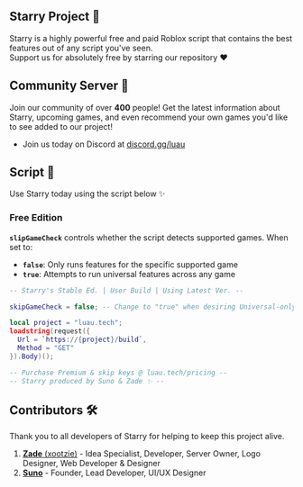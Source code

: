 ## Starry Project 🌟
Starry is a highly powerful free and paid Roblox script that contains the best features out of any script you've seen.
<br>Support us for absolutely free by starring our repository ❤️

## Community Server 💫
Join our community of over **400** people! Get the latest information about Starry, upcoming games, and even recommend your own games you'd like to see added to our project!
- Join us today on Discord at [discord.gg/luau](https://discord.gg/luau)

## Script 📜
Use Starry today using the script below ✨
### Free Edition
**`slipGameCheck`** controls whether the script detects supported games. When set to:
- **`false`**: Only runs features for the specific supported game
- **`true`**: Attempts to run universal features across any game

```lua
-- Starry's Stable Ed. | User Build | Using Latest Ver. --

skipGameCheck = false; -- Change to "true" when desiring Universal-only!

local project = "luau.tech";
loadstring(request({
  Url = `https://{project}/build`,
  Method = "GET"
}).Body)();

-- Purchase Premium & skip keys @ luau.tech/pricing --
-- Starry produced by Suno & Zade ✨ --
```

## Contributors 🛠️
Thank you to all developers of Starry for helping to keep this project alive.
1. [**Zade** (xootzie)](https://github.com/xootzie) - Idea Specialist, Developer, Server Owner, Logo Designer, Web Developer & Designer
2. [**Suno**](https://github.com/mr-suno) - Founder, Lead Developer, UI/UX Designer
